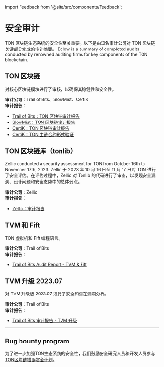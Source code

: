 import Feedback from '@site/src/components/Feedback';

# 安全审计

TON 区块链生态系统的安全性至关重要。以下是由知名审计公司对 TON 区块链关键部分完成的审计摘要。 Below is a summary of completed audits conducted by renowned auditing firms for key components of the TON blockchain.

## TON 区块链

对核心区块链模块进行了审核，以确保其稳健性和安全性。

**审计公司**：Trail of Bits、SlowMist、CertiK\
**审计报告**：

- [Trail of Bits：TON 区块链审计报告](https://docs.ton.org/audits/TON_Blockchain_ToB.pdf)
- [SlowMist：TON 区块链审计报告](https://docs.ton.org/audits/TON_Blockchain_SlowMist.pdf)
- [CertiK：TON 区块链审计报告](https://docs.ton.org/audits/TON_Blockchain_CertiK.pdf)
- [CertiK：TON 主链合约形式验证](https://docs.ton.org/audits/TON_Blockchain_Formal_Verification_CertiK.pdf)

## TON 区块链库（tonlib）

Zellic conducted a security assessment for TON from October 16th to November 17th, 2023. Zellic 于 2023 年 10 月 16 日至 11 月 17 日对 TON 进行了安全评估。在评估过程中，Zellic 对 Tonlib 的代码进行了审查，以发现安全漏洞、设计问题和安全态势中的总体弱点。

**审计公司**：Zellic\
**审计报告**：

- [Zellic：审计报告](https://docs.ton.org/audits/TON_Blockchain_tonlib_Zellic.pdf)

## TVM 和 Fift

TON 虚拟机和 Fift 编程语言。

**审计公司**：Trail of Bits\
**审计报告**：

- [Trail of Bits Audit Report - TVM & Fift](https://docs.ton.org/audits/TVM_and_Fift_ToB.pdf)

## TVM 升级 2023.07

对 TVM 升级版 2023.07 进行了安全和潜在漏洞分析。

**审计公司**：Trail of Bits\
**审计报告**：

- [Trail of Bits  审计报告 - TVM 升级](https://docs.ton.org/audits/TVM_Upgrade_ToB_2023.pdf)

---

## Bug bounty program

为了进一步加强TON生态系统的安全性，我们鼓励安全研究人员和开发人员参与[TON区块链错误赏金计划](https://github.com/ton-blockchain/bug-bounty)。

<Feedback />

